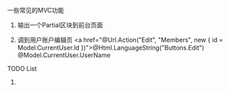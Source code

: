 ﻿一些常见的MVC功能
1. 输出一个Partial区块到前台页面

2. 调到用户账户编辑页
 <a href="@Url.Action("Edit", "Members", new { id = Model.CurrentUser.Id })">@Html.LanguageString("Buttons.Edit") @Model.CurrentUser.UserName</a>




TODO List

1. 